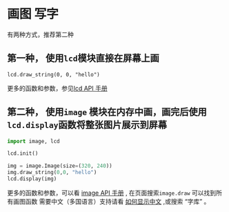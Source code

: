 画图 写字
======


有两种方式，推荐第二种

## 第一种， 使用`lcd`模块直接在屏幕上画

```
lcd.draw_string(0, 0, "hello")
```

更多的函数和参数，参见[lcd API 手册](/api_reference/machine_vision/lcd.md)

## 第二种， 使用`image` 模块在内存中画，画完后使用`lcd.display`函数将整张图片展示到屏幕

```python
import image, lcd

lcd.init()

img = image.Image(size=(320, 240))
img.draw_string(0,0, "hello")
lcd.display(img)

```

更多的函数和参数，可以看 [image API 手册](/api_reference/machine_vision/image/image.md) , 在页面搜索`image.draw` 可以找到所有画图函数
需要中文（多国语言）支持请看 [如何显示中文](/course/image/image_draw_font/image_draw_font.md) ,或搜索 “字库” 。
